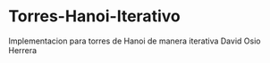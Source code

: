 # Torres-Hanoi-Iterativo
Implementacion para torres de Hanoi de manera iterativa
David Osio Herrera
